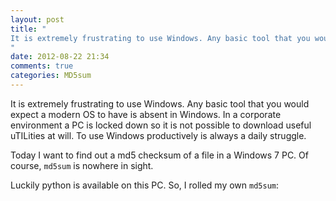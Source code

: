 ```yaml
---
layout: post
title: "
It is extremely frustrating to use Windows. Any basic tool that you would expect a modern OS to have is absent in Windows. In a corporate environment a PC is locked down so it is not possible to download useful uTILities at will. To use Windows productively is always a daily struggle.
"
date: 2012-08-22 21:34
comments: true
categories: MD5sum
---
```


It is extremely frustrating to use Windows. Any basic tool that you would expect a modern OS to have is absent in Windows. In a corporate environment a PC is locked down so it is not possible to download useful uTILities at will. To use Windows productively is always a daily struggle.


Today I want to find out a md5 checksum of a file in a Windows 7 PC. Of course, ```md5sum``` is nowhere in sight.


Luckily python is available on this PC. So, I rolled my own ```md5sum```:

